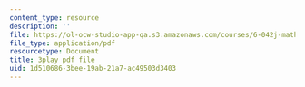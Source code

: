 ```yaml
---
content_type: resource
description: ''
file: https://ol-ocw-studio-app-qa.s3.amazonaws.com/courses/6-042j-mathematics-for-computer-science-fall-2010/1d5106863bee19ab21a7ac49503d3403_56iFMY8QW2k.pdf
file_type: application/pdf
resourcetype: Document
title: 3play pdf file
uid: 1d510686-3bee-19ab-21a7-ac49503d3403
---
```

